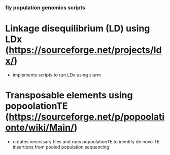 ### fly population genomics scripts

# Linkage disequilibrium (LD) using LDx (https://sourceforge.net/projects/ldx/)
* implements scripts to run LDx using slurm

# Transposable elements using popoolationTE (https://sourceforge.net/p/popoolationte/wiki/Main/)
* creates necessary files and runs popoolationTE to identify de novo TE insertions from pooled population sequencing
